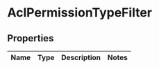 

# AclPermissionTypeFilter


## Properties

Name | Type | Description | Notes
------------ | ------------- | ------------- | -------------



